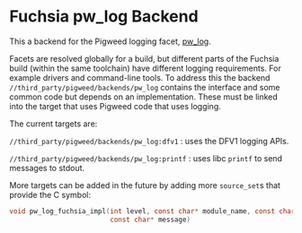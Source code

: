 # Fuchsia pw_log Backend

This a backend for the Pigweed logging facet,
[pw_log](https://pigweed.dev/pw_log/).

Facets are resolved globally for a build, but different parts of the Fuchsia
build (within the same toolchain) have different logging requirements. For
example drivers and command-line tools. To address this the backend
`//third_party/pigweed/backends/pw_log` contains the interface and some common
code but depends on an implementation. These must be linked into the target
that uses Pigweed code that uses logging.

The current targets are:

`//third_party/pigweed/backends/pw_log:dfv1`
: uses the DFV1 logging APIs.

`//third_party/pigweed/backends/pw_log:printf`
: uses libc `printf` to send messages to stdout.

More targets can be added in the future by adding more `source_set`s that
provide the C symbol:
```c
void pw_log_fuchsia_impl(int level, const char* module_name, const char* file_name, int line_number,
                         const char* message)
```
